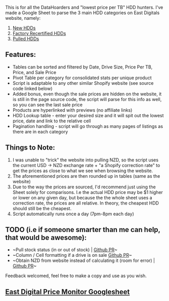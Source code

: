 This is for all the DataHoarders and "lowest price per TB" HDD hunters. I've made a Google Sheet to parse the 3 main HDD categories on East Digitals website, namely: 

1. [New HDDs](https://east-digital.myshopify.com/collections/hdd)
2. [Factory Recertified HDDs](https://east-digital.myshopify.com/collections/factory-recertified)
3. [Pulled HDDs](https://east-digital.myshopify.com/collections/pulls-hdd)

## Features:

* Tables can be sorted and filtered by Date, Drive Size, Price Per TB, Price, and Sale Price
* Pivot Table per category for consolidated stats per unique product
* Script is adaptable to any other similar Shopify website (see source code linked below)
* Added bonus, even though the sale prices are hidden on the website, it is still in the page source code, the script will parse for this info as well, so you can see the last sale price
* Products are hyperlinked with previews (no affiliate links)
* HDD Lookup table - enter your desired size and it will spit out the lowest price, date and link to the relative cell
* Pagination handling - script will go through as many pages of listings as there are in each category


## Things to Note:

1. I was unable to "trick" the website into pulling NZD, so the script uses the current USD -> NZD exchange rate + "a Shopify correction rate" to get the prices as close to what we see when browsing the website. 
2. The aforementioned prices are then rounded up in tables (same as the website)
3. Due to the way the prices are sourced, I'd recommend just using the Sheet solely for comparisons. I.e the actual HDD price may be $1 higher or lower on any given day, but because the the whole sheet uses a correction rate, the prices are all relative. In theory, the cheapest HDD should still be the cheapest. 
3. Script automatically runs once a day (7pm-8pm each day)

## TODO (i.e if someone smarter than me can help, that would be awesome):

* ~Pull stock status (in or out of stock) | [Github PR](https://github.com/Moodkiller/east-digital-price-monitor/pull/1)~
* ~Column / Cell formatting if a drive is on sale [Github PR](https://github.com/Moodkiller/east-digital-price-monitor/pull/3)~
* ~Obtain NZD from website instead of calculating it (room for error) | [Github PR](https://github.com/Moodkiller/east-digital-price-monitor/pull/2)~

Feedback welcomed, feel free to make a copy and use as you wish. 

## [East Digital Price Monitor Googlesheet](https://docs.google.com/spreadsheets/d/1K3oTze5Y3n_2HeYcEgY4tnceJOb4jhwx_k-vVn1imPA/edit?usp=sharing)
